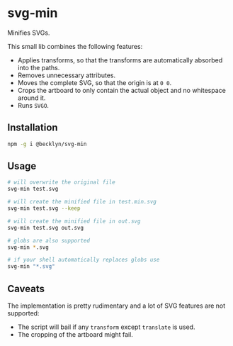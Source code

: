 svg-min
=======

Minifies SVGs.


This small lib combines the following features:

* Applies transforms, so that the transforms are automatically absorbed into the paths.
* Removes unnecessary attributes.
* Moves the complete SVG, so that the origin is at `0 0`.
* Crops the artboard to only contain the actual object and no whitespace around it.
* Runs `SVGO`.


Installation
------------

```bash
npm -g i @becklyn/svg-min
```


Usage
-----

```bash
# will overwrite the original file
svg-min test.svg 

# will create the minified file in test.min.svg
svg-min test.svg --keep

# will create the minified file in out.svg
svg-min test.svg out.svg

# globs are also supported
svg-min *.svg

# if your shell automatically replaces globs use
svg-min "*.svg"
```


Caveats
-------
The implementation is pretty rudimentary and a lot of SVG features are not supported:

* The script will bail if any `transform` except `translate` is used.
* The cropping of the artboard might fail.  
